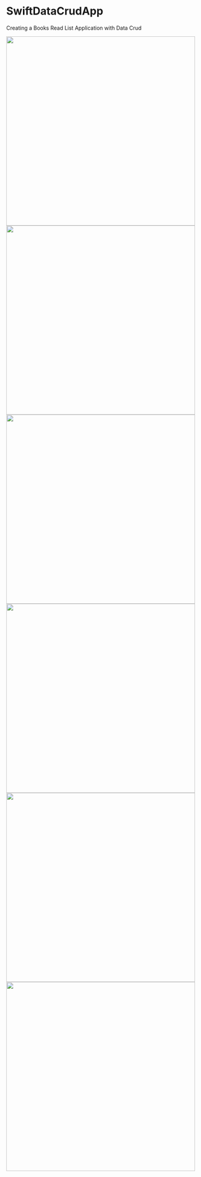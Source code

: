 # SwiftDataCrudApp
Creating a Books Read List Application with Data Crud


<img src="https://github.com/gamzeakyuz/SwiftDataCrudApp/assets/95036569/7d837c0e-b992-40c3-9cc6-2e570f4d427b" width="500" height="500" />

<img src="https://github.com/gamzeakyuz/SwiftDataCrudApp/assets/95036569/e499f687-13de-48cb-bdba-ece07f543b23" width="500" height="500" />

<img src="https://github.com/gamzeakyuz/SwiftDataCrudApp/assets/95036569/649571d4-9756-4274-9c18-85b8e9f8f66e" width="500" height="500" />

<img src="https://github.com/gamzeakyuz/SwiftDataCrudApp/assets/95036569/8a0ee9bc-6e47-460c-98e5-7f443558d345" width="500" height="500" />

<img src="https://github.com/gamzeakyuz/SwiftDataCrudApp/assets/95036569/2818a167-0b3f-4481-9a0d-16164f24db40" width="500" height="500" />

<img src="https://github.com/gamzeakyuz/SwiftDataCrudApp/assets/95036569/e9dfce64-0b31-4077-9e19-4fd3b815b768" width="500" height="500" />
